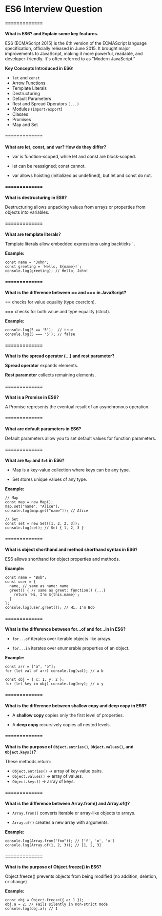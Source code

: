 
# ES6 Interview Question

#### =============

**What is ES6? and Explain some key features.**

ES6 (ECMAScript 2015) is the 6th version of the ECMAScript language specification, officially released in June 2015. It brought major improvements to JavaScript, making it more powerful, readable, and developer-friendly. It's often referred to as "Modern JavaScript."

**Key Concepts Introduced in ES6:**
- ```let``` and ```const```
- Arrow Functions
- Template Literals
- Destructuring
- Default Parameters
- Rest and Spread Operators ```(...)```
- Modules (```import/export```)
- Classes
- Promises
- Map and Set

#### =============

**What are let, const, and var? How do they differ?**

- var is function-scoped, while let and const are block-scoped.

- let can be reassigned; const cannot.

- var allows hoisting (initialized as undefined), but let and const do not.

#### =============

**What is destructuring in ES6?**

Destructuring allows unpacking values from arrays or properties from objects into variables.

#### =============

**What are template literals?**

Template literals allow embedded expressions using backticks ``` ` ```.

**Example:**
```
const name = "John";
const greeting = `Hello, ${name}!`;
console.log(greeting); // Hello, John!

```

#### =============

**What is the difference between == and === in JavaScript?**

== checks for value equality (type coercion).

=== checks for both value and type equality (strict).

**Example:**
```
console.log(5 == '5');  // true
console.log(5 === '5'); // false
``` 

#### =============

**What is the spread operator (...) and rest parameter?**

**Spread operator** expands elements.

**Rest parameter** collects remaining elements.

#### =============

**What is a Promise in ES6?**

A Promise represents the eventual result of an asynchronous operation.

#### =============

**What are default parameters in ES6?**

Default parameters allow you to set default values for function parameters.


#### =============

**What are ```Map``` and ```Set``` in ES6?**

- Map is a key-value collection where keys can be any type.

- Set stores unique values of any type.

**Example:**
```
// Map
const map = new Map();
map.set("name", "Alice");
console.log(map.get("name")); // Alice

// Set
const set = new Set([1, 2, 2, 3]);
console.log(set); // Set { 1, 2, 3 }
``` 

#### =============

**What is object shorthand and method shorthand syntax in ES6?**

ES6 allows shorthand for object properties and methods.

**Example:**
```
const name = "Bob";
const user = {
  name, // same as name: name
  greet() { // same as greet: function() {...}
    return `Hi, I'm ${this.name}`;
  }
};
console.log(user.greet()); // Hi, I'm Bob
``` 

#### =============

**What is the difference between for...of and for...in in ES6?**

- ```for...of``` iterates over iterable objects like arrays.

- ```for...in``` iterates over enumerable properties of an object.

**Example:**
```
const arr = ["a", "b"];
for (let val of arr) console.log(val); // a b

const obj = { x: 1, y: 2 };
for (let key in obj) console.log(key); // x y
``` 

#### =============

**What is the difference between shallow copy and deep copy in ES6?**

- A **shallow copy** copies only the first level of properties.

- A **deep copy** recursively copies all nested levels.

#### =============

**What is the purpose of ```Object.entries()```, ```Object.values()```, and ```Object.keys()```?**

These methods return:

- ``Object.entries()`` → array of key-value pairs.
- ```Object.values()``` → array of values.
- ```Object.keys()``` → array of keys.

#### =============

**What is the difference between Array.from() and Array.of()?**

- ```Array.from()``` converts iterable or array-like objects to arrays.

- ```Array.of()``` creates a new array with arguments.

**Example:**
```
console.log(Array.from("foo")); // ['f', 'o', 'o']
console.log(Array.of(1, 2, 3)); // [1, 2, 3]
```


#### =============

**What is the purpose of Object.freeze() in ES6?**

Object.freeze() prevents objects from being modified (no addition, deletion, or change)

**Example:**
```
const obj = Object.freeze({ a: 1 });
obj.a = 2; // Fails silently in non-strict mode
console.log(obj.a); // 1
```
